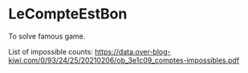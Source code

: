 # LeCompteEstBon

To solve famous game.

List of impossible counts:
https://data.over-blog-kiwi.com/0/93/24/25/20210206/ob_3e1c09_comptes-impossibles.pdf
